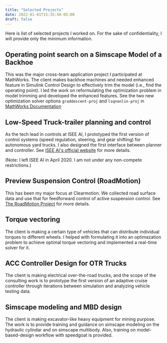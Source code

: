 ```yaml
---
title: "Selected Projects"
date: 2022-01-01T15:35:50-05:00
draft: false
---
```

Here is list of selected projects I worked on. For the sake of confidentiality, I will provide only the minimum information.

## Operating point search on a Simscape Model of a Backhoe
This was the major cross-team application project I participated at MathWorks. The client makes backhoe machines and needed enhanced feature in Simulink Control Design to effectively trim the model (i.e., find the operating point). I led the work on reformulating the optimization problem in model trimming and developed the enhanced features. See the two new optimization solver options ```graddescent-proj``` and ```lsqnonlin-proj``` in [MathWorks Documentation](https://www.mathworks.com/help/slcontrol/ug/findopoptions.html)

## Low-Speed Truck-trailer planning and control
As the tech lead in controls at ISEE AI, I prototyped the first version of control systems (speed regulation, steering, and gear shifting) for autonomous yard trucks. I also designed the first interface between planner and controller. See [ISEE AI's official website](https://www.isee.ai) for more details.

(Note: I left ISEE AI in April 2020. I am not under any non-compete restrictions.)

## Preview Suspension Control (RoadMotion)
This has been my major focus at Clearmotion. We collected road surface data and use that for feedforward control of active suspension control. See [The RoadMotion Project](https://www.clearmotion.com/roadmotion/) for more details.

## Torque vectoring
The client is making a certain type of vehicles that can distribute individual torques to different wheels. I helped with formulating it into an optimazation problem to achieve optimal torque vectoring and implemented a real-time solver for it.

## ACC Controller Design for OTR Trucks
The client is making electrical over-the-road trucks, and the scope of the consulting work is to prototype the first version of an adaptive cruise controller through iterations between simulation and analyzing vehicle testing data.

## Simscape modeling and MBD design
The client is making excavator-like heavy equipment for mining purpose. The work is to provide training and guidance on simscape modeling on the hydraulic cylindar and on simscape multibody. Also, training on model-based-design workflow with speedgoat is provided.